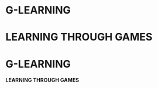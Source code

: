 
G-LEARNING
==========

**LEARNING THROUGH GAMES**
=======
G-LEARNING
==========

**LEARNING THROUGH GAMES**

